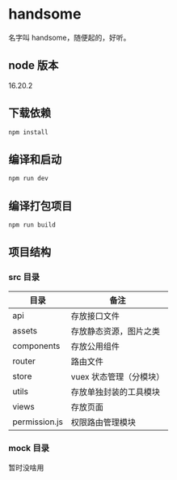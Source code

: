 # handsome

名字叫 handsome，随便起的，好听。

## node 版本

16.20.2

## 下载依赖

```sh
npm install
```

## 编译和启动

```sh
npm run dev
```

## 编译打包项目

```sh
npm run build
```

## 项目结构

### src 目录

| 目录          | 备注                    |
| ------------- | ----------------------- |
| api           | 存放接口文件            |
| assets        | 存放静态资源，图片之类  |
| components    | 存放公用组件            |
| router        | 路由文件                |
| store         | vuex 状态管理（分模块） |
| utils         | 存放单独封装的工具模块  |
| views         | 存放页面                |
| permission.js | 权限路由管理模块        |

### mock 目录

暂时没啥用

